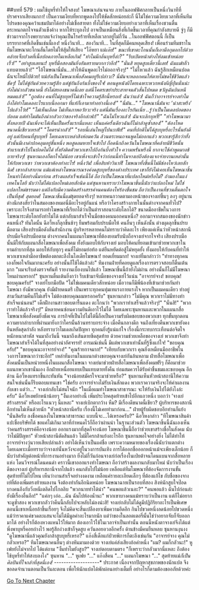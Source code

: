 ##บทที่ 579 : ผมใช้บุหรี่ทำให้ใจสงบ!
โฆษณาเล่นจนจบ
ภายในออฟฟิศกลายเป็นหนึ่งวินาทีที่ปราศจากเสียงนกกา!
เป็นความเงียบที่หากพูดลงไปให้ชัดสักหน่อยล่ะก็ นี่ไม่ใช่ความเงียบเวลาที่เห็นทีมโปรดของคุณคว้าแชมป์มาได้อย่างไม่เชื่อสายตา ทั้งไม่ใช่ความเงียบอย่างเวลาที่เห็นเรื่องชวนตื่นตระหนกตกใจจนตัวแข็งค้าง หากให้ระบุลงไป อาจเป็นเหมือนสิ่งที่เกิดขึ้นเวลาที่คุณกำลังสบายดี จู่ๆ ก็มีข่าวมาจากโรงพยาบาลแจ้งว่าคุณเป็นโรคร้ายที่เหลือเวลาอยู่ไม่กี่วัน ..ในออฟฟิศตอนนี้ ก็เป็นบรรยากาศที่เกิดขึ้นเช่นนี้เอง!
หนึ่งวินาที…
สองวินาที…
ในที่สุดก็มีคนหลุดเสียง!
เพื่อนร่วมทีมชราในทีมโฆษณาตะโกนลั่นโดยไม่ให้สุ้มให้เสียง "ไอ๊หยา แม่*เอ๊ย!" ขณะที่เขาตะโกนนั้นก็เอามือกุมอกไปด้วย คล้ายเจ็บปวดที่เนื้อปอดภายในเหลือเกิน!
"ทำไมมีกลิ่นบุหรี่ล่ะ?"
"รีบเปิดหน้าต่างให้ลมเข้าหน่อยเร็ว!"
"อย่าสูบเลยนะ! บุหรี่มือสองมันยิ่งอันตรายมากกว่าอีก!"
"นั่นสิ หยุดสูบเดี๋ยวนี้เลย! ฉันแม่*กลัวแทบตายแล้ว!"
"ไอ้โฆษณานี่มัน...ทำให้ฉันพูดอะไรไม่ออกจริงๆ!"
"ไม่ไหวแล้ว ฉันรู้สึกเหมือนปอดฉันจะไหม้ไปด้วย! แม่*ยังเป็นโฆษณาเพื่อสังคมอยู่รึเปล่าวะ? นี่มันจะหลอกคนให้ตายไม่ชดใช้ชีวิตแล้วชัดๆ! ไม่ได้ขู่กันด้วยความรู้สึก แต่ขู่กันถึงก้นบึ้งของใจ! ตอนดูหนังผีโดยเฉพาะพวกหนังผีญี่ปุ่นนั่นน่ะยังไม่น่ากลัวขนาดนี้ ยังไม่สยองขนาดนี้เลย แต่นี่โคตรเขย่าประสาทจนตัวสั่นไปหมด ขวัญฉันบินหนีหมดแล้ว!"
"ถูกต้อง คนที่ไม่สูบบุหรี่ไม่เข้าใจความรู้สึกนี้หรอก! ฉันว่าแล้ว! ฉันก็ว่าอาจารย์จางทำไมถึงได้ทำโมเดลอะไรแบบนี้ออกมา ที่แท้ก็เอามาทำอย่างนี้เอง!"
"นี่มัน..."
"โฆษณานี่มันจะ ‘น่าสะพรึง’ ไปแล้วโว้ย!"
"ไม่เห็นเลือด ไม่เห็นภาพอวัยวะจริง แต่นี่มันเรื่องอะไรกันเนี่ย ..รู้ว่าเป็นโมเดลปอดของปลอม แต่ทำไมมันถึงน่ากลัวกว่าของจริงอีกล่ะฟะ!"
"ฉันไม่ไหวแล้ว! ฉันจะเลิกบุหรี่!"
"ทำโฆษณามาตั้งหลายปี ฉันเพิ่งจะได้เห็นเป็นครั้งแรกนี่แหละ เห็นแค่ครั้งเดียวฉันก็ไม่กล้าดูซ้ำสอง!"
"ต้องโหดขนาดนี้เชียวเหรอ!"
"โคตรน่ากลัว!"
"รอบนี้เล่นใหญ่ไปนะเฟ้ย!"
คนที่ปกติไม่ได้สูบบุหรี่อะไรนั้นยังดีอยู่ แต่กับคนที่สูบบุหรี่ โดยเฉพาะเหล่าสิงห์อมควัน ล้วนตระหนกจนพูดไม่ออกแล้ว พวกเขารู้สึกว่าทั้งตัวนั้นมีเงาดำปกคลุมอยู่ชั้นหนึ่ง พอสูดลมหายใจเข้าไป ก็อดนึกถึงควันในโฆษณาที่คล้ายมีชีวิตนั้นชำแรกเข้าไปในปอดไม่ได้ ทั้งยังติดตัวพวกเขาไปถึงก้นบึ้งหัวใจ ความพรั่นพรึงนี้ ยากจะใช้คำพูดมาอธิบายจริงๆ!
ซุนหานเองก็ตกใจไม่น้อย เขาเพิ่งจะเข้าใจว่าก่อนนี้ทำไมจางเย่ถึงต้องแจกจ่ายงานเหล่านั้นให้กับพวกเขา ว่าพวกเขาต้องทำอะไร!
หนึ่งวัน!
เพื่อสิบห้าวินาที!
โฆษณาทั้งชิ้นนี้ไม่มีช่องโหว่เลยสักนิด!
เขากล้าสาบาน แม้แต่เหล่าโฆษณารณรงค์งดสูบบุหรี่ของต่างประเทศ เขาก็ยังไม่เคยเห็นโฆษณาชิ้นไหนทำได้อย่างนี้มาก่อน สร้างผลสำเร็จเช่นนี้ได้ ถือว่าเป็นโฆษณาที่แปลกใหม่หรือไม่? ถ้ามองในแง่เทคโนโลยี นับว่าไม่ได้แปลกใหม่เลยสักนิด แต่ซุนหานทราบว่าโฆษณาชิ้นนี้นับว่าแปลกใหม่ ไม่ใช่แปลกใหม่ธรรมดา แต่ถึงกับมีความคิดสร้างสรรค์จนคนต้องโห่ร้องชื่นชม ถือว่าเป็นงานที่ชวนตื่นตกใจเป็นที่สุด!
สุดยอด!
โฆษณาชิ้นนี้แม่*สุดยอดจริงๆ!
หลายคนกวาดตามองหน้าของจางเย่ขึ้นๆ ลงๆ อยู่นาน ต่างนึกสงสัยว่าในสมองของหมอนี่มีอะไรอยู่กันแน่ หรือว่าโครงสร้างภายในนั้นต่างจากคนทั่วไป? เพราะอะไรจึงสามารถทำโฆษณาที่เรียกได้ว่าเป็นตำราสอนระดับโลกได้? ขนาดมืออาชีพในวงการโฆษณาระดับโลกยังทำไม่ได้ แต่กลับมาสำเร็จในมือของคนนอกคนหนึ่ง? ออกมาจากสมองของนักข่าวคนหนึ่ง?
ทันใดนั้น ฉีอวี้หงก็ลุกขึ้นช้าๆ ยิ้มพร้อมกับปรบมือให้
คนอื่นๆ เห็นดังนั้น ต่างผุดลุกขึ้นปรบมือตาม เสียงปรบมือดังลั่นสำนักงาน ผู้บริหารหลายคนไม่ทราบว่าคิดอะไร เพียงแค่เห็นว่าหัวหน้าสถานีปรบมือจึงปรบมือตาม ต่างจากคนในแผนกโฆษณาที่ต้องยอมรับนับถือจางเย่จากใจจริง เสียงปรบมือนั้นมีให้กับแผนกสื่อโฆษณาเพื่อสังคม ทั้งยังมอบให้กับจางเย่ มอบให้คนที่ยอมเข้ามาช่วยพวกเขาในยามลำบากที่สุด มอบให้กับทุกๆ คนที่ไม่ยอมย่อท้อ แต่ยืนหยัดต่อสู้ไม่หยุดยั้ง ทั้งมอบให้กับคนที่ทำให้พวกเขาเหล่ามืออาชีพต้องตกตะลึงในไอเดียโฆษณา! ยอดเยี่ยมมาก!
จางเย่ยิ้มกล่าวว่า "ท่าทางทุกคนเองก็พอใจกันมากนะครับ อย่างนั้นก็ใช้ได้แล้วล่ะ"
ทีมงานฝ่ายที่คอยดูแลเรื่องการตรวจสอบก็ตื่นเต้นมาก "ผมจะรีบส่งตรวจทันที รายงานเบื้องบนไปแล้ว โฆษณาชิ้นนี้ถ้ายังไม่ผ่าน อย่างนั้นก็ไม่มีโฆษณาไหนผ่านหรอก!"
ซุนหานตื่นเต้นยิ่งกว่า รีบเข้ามาจับมือของจางเย่ไว้แน่น "อาจารย์จาง! ขอบคุณ! ขอบคุณครับ!"
จางเย่โบกมือปัด "ไม่ใช่ผมคนเดียวสักหน่อย เมื่อวานก็มีพี่น้องที่เข้ามาช่วยกันทำโฆษณา ยังมีพวกคุณ ยังมีฝ่ายดนตรี เป็นเพราะทุกคนทุ่มเทแรงกายแรงใจ หากเป็นผมคนเดียว ทำอยู่สามวันสามคืนก็ไม่เสร็จ ไม่ต้องขอบคุณผมหรอกครับ"
ซุนหานกล่าว "ไม่มีคุณ พวกเราไม่มีทางทำสำเร็จแน่นอน!"
เด็กฝึกงานสาวขอบตารื้นแดง ตะโกนว่า "พวกเราทำเสร็จแล้วจริงๆ!"
"นั่นสิ!"
"พวกเราทำได้แล้วจริงๆ!"
มีหลายคนซ่อนความยินดีเอาไว้ไม่ได้ โดยเฉพาะซุนหานและพวกในแผนกสื่อโฆษณาเพื่อสังคมยิ่งชัดเจน ภารกิจที่เป็นไปไม่ได้นี้ถือเป็นความรับผิดชอบของพวกเขา ทุกขั้นทุกตอน ความยากลำบากที่ผ่านมายิ่งกว่าใครนั้นล้วนทราบกระจ่าง เมื่อคืนกลางดึก จนถึงเที่ยงคืนพวกเขายังคงยืนหยัดสุดกำลัง หลังทราบว่าโมเดลเกิดปัญหา ทุกคนยิ่งรู้แน่แก่ใจ เรื่องนี้กระทบกระเทือนต่อจิตใจหนักหนาสาหัส จนมาถึงวันนี้ จนมาถึงเส้นตายขีดสุดท้าย ด้วยความช่วยเหลือของจางเย่ พวกเขาจึงทำโฆษณาสำเร็จได้ในที่สุดอย่างน่าอัศจรรย์! อารมณ์เช่นนี้ มีแต่พวกเขาเท่านั้นที่รู้ซึ้งแก่ใจ!
"ขอบคุณครับ!"
"ขอบคุณนะอาจารย์จาง!"
"คุณร้ายกาจมาก!"
"เทียบกับพวกเรา คุณยิ่งเหมือนมืออาชีพในวงการโฆษณากว่าซะอีก!"
เหล่าทีมงานในแผนกต่างขอบคุณจางเย่กันล้นหลาม ฝ่ายสื่อโฆษณาเพื่อสังคมนั้นเป็นหน่วยหนึ่งในแผนกสื่อโฆษณา จางเย่มาช่วยฝ่ายสื่อโฆษณาเพื่อสังคมฟรีๆ ก็คือมาช่วยแผนกพวกเขานั่นเอง อีกฝ่ายเหนื่อยแทบเป็นแทบตายทั้งคืน ย่อมสมควรได้รับคำชื่นชมและขอบคุณ
อีกด้าน ฉีอวี้หงแทรกขึ้นกะทันหัน "จางน้อยสมัครใจจะมาช่วยหรือ?"
ซุนหานเห็นหัวหน้าสถานีให้ความสนใจเช่นนั้นก็รีบตอบแทนเขา "ใช่ครับ อาจารย์จางไม่รับเงินสักแดง พวกเราความจริงจะให้ค่าผลงานกับเขา แต่ว่า..."
จางเย่กลับไม่สนใจนัก "ในเมื่อผมทำโฆษณาสาธารณะ จะให้รับเงินไปได้ยังไงล่ะครับ"
ฉีอวี้หงพยักหน้าน้อยๆ "งั้นเอาอย่างนี้ เพิ่มประโยคสุดท้ายเข้าไปอีกแถวหนึ่ง บอกว่า ‘จางเย่สร้างสรรค์’ หรืออะไรแนวๆ นี้แหละ"
จางเย่เบิกตากว้าง หืม? มีเรื่องดีขนาดนี้เชียว?
ผู้บริหารของสถานีอีกท่านไม่เห็นด้วยนัก "หัวหน้าสถานีครับ เรื่องนี้ไม่เคยทำมาก่อน..."
ฝ่ายผู้รับผิดชอบอีกท่านก็แย้ง "นั่นสิครับ ลงชื่อคนลงในโฆษณาสาธารณะ แบบนี้จะ...ได้เหรอครับ?"
ฉีอวี้หงกล่าว "ทีโฆษณาสินค้าแปะชื่อบริษัทได้ ขอแค่ไม่เกินเวลาที่กำหนดไว้ก็ถือว่าผ่านน่า ในฐานะส่วนตัว โฆษณาชิ้นนี้ฉันเองเห็นว่าคนสร้างสรรค์คือจางน้อย ออกแรงมากที่สุดก็จางน้อย โฆษณาชิ้นนี้ถือว่าช่วยเขาสร้างชื่อในสังคม นับว่าไม่มีปัญหา"
หัวหน้าสถานีตัดสินแล้ว ไม่มีใครกล้าแย้งอะไรอีก
ซุนหานพอใจอย่างยิ่ง ไม่ได้ทำให้อาจารย์จางวุ่นวายเสียเปล่าแล้ว อย่าได้เห็นว่าเป็นแค่ชื่อ เพราะความหมายของเรื่องนี้นับว่าแตกต่าง โดยเฉพาะเมื่อทราบว่าจางเย่นั้นหวังจะอยู่ในวงการบันเทิง การได้ออกชื่อออกหน้าแม้จะเพียงเล็กน้อย ก็นับว่าสำคัญต่อหน้าที่การงานอย่างมาก ยิ่งไม่กี่วันก่อนจางเย่ก่อเรื่องในเป่ยต้าจนโดนแบนจากสื่อหลายแห่ง โดนวิจารณ์โดนคนด่า คราวนี้เขาออกแรงทำโฆษณา ถือว่าสร้างผลงานกลับมาใหม่ นับว่าเป็นเรื่องดีของจางเย่
ผู้บริหารสถานีจากไปแล้ว
คนกลับไปไม่น้อย เหลือแต่ทีมโฆษณาที่ต้องจัดการงานขั้นสุดท้ายที่ไม่ไปไหน เห็นว่างานสำเร็จอย่างงดงาม เหลือแค่รายละเอียดเล็กๆ ที่ต้องแก้ไข กับชื่อของจางเย่ที่ต้องเพิ่มตรงท้ายผลงาน จึงต้องทำกันอีกนิดหน่อย
โฆษณาฉายเป็นรอบที่สอง
สิงห์นักสูบใจป๊อดบางคนถึงกับวิ่งหนีเตลิดไปไกลลิบ
"พวกนายทำได้น่า"
"คนพอแล้วเนอะ?"
"คนพอแล้ว ฉันไปก่อนล่ะ ยังมีเรื่องอื่นอีก!"
"แค่กๆ เอ่อ...ฉัน ฉันไปห้องน้ำนะ"
พวกเขาบางคนแม้ทราบว่าเป็นงาน แต่ก็ไม่อยากจะดูซ้ำสอง พวกเขากลัวว่าคืนนี้กลับไปจะหลับไม่ลงน่ะสิ!
จางเย่กลับไม่ได้ดูมีปฏิกิริยาอะไรเป็นพิเศษ ตอนนี้เขาเหนื่อยล้าขึ้นเรื่อยๆ จึงไม่คิดจะสิ้นเปลืองยาเพิ่มความอึดอีก กินไปขวดหนึ่งลดน้อยไปขวดหนึ่ง แม้ว่าราคาแค่ขวดละแสนจะไม่ได้มีมูลค่าอะไรมากนัก แต่ว่าของในลอตเตอรี่นั้นใช่ว่าอยากจับก็จับออกมาได้ อย่างไรก็ต้องหวงแหนไว้ให้มาก ต้องเอาไว้ใช้ในเวลาจำเป็นเท่านั้น ตอนนี้หนังตาจางเย่จึงได้แต่พึ่งพาบุหรี่คอยถ่างไว้ พอรู้สึกง่วงเข้าก็จุดสูบ ควันลอยอวลอีกครั้ง
ด้านข้างมีคนยืนหลบ
ซุนหานงุนงง "ดูโฆษณานี่แล้วคุณยังกล้าสูบบุหรี่เหรอ?"
แก๊งสี่เด็กแก่ป่วยพิการก็ตะลึงเช่นกัน "อาจารย์จาง คุณไม่กลัวเหรอ?"
ทีมโฆษณาคนอื่นๆ ต่างหันมามองด้วย
จางเย่แค่ส่งเสียงอ้อคำหนึ่ง "ผม? ผมก็กลัวนะ!"
หูเฟยยังไม่จากไป ได้แต่ถาม "งั้นทำไมยังสูบ?"
จางเย่ตอบตามตรง "ก็เพราะว่ากลัวมากนี่แหละ ถึงต้องใช้บุหรี่ทำให้สงบลงไง"
ซุนหาน "..."
หูเฟย "..."
แก๊งสี่คน "..."
แผนกโฆษณา "..."
สุดท้ายแม่*ก็เป็นศิลปินที่ใจกล้าที่สุดนี่เอง!
*-*-*-*-*-*-*-*-*-*-*-*-*-*-*-*-*-*-*-*
ประกาศ
เนื่องจากปัญหาสุขภาพของนักแปล จึงขอลดจำนวนตอนเป็นวันละตอน
เพื่อให้นักแปลได้พักผ่อนอย่างเต็มที่ อย่างไรก็ตามต้องขออภัยด้วยค่ะ






[Go To Next Chapter]( ./80.md)